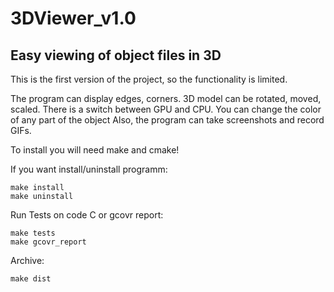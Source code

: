 # 3DViewer_v1.0

## Easy viewing of object files in 3D

This is the first version of the project, so the functionality is limited.

The program can display edges, corners.
3D model can be rotated, moved, scaled.
There is a switch between GPU and CPU.
You can change the color of any part of the object
Also, the program can take screenshots and record GIFs.

To install you will need make and cmake!

If you want install/uninstall programm:
    
    make install
    make uninstall

Run Tests on code C or gcovr report:

    make tests
    make gcovr_report
  
Archive: 

    make dist

